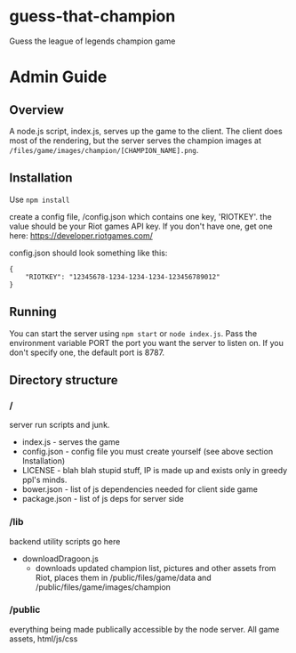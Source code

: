 # guess-that-champion
Guess the league of legends champion game


# Admin Guide

## Overview

A node.js script, index.js, serves up the game to the client. The client does most of the rendering, but the server serves the champion images at `/files/game/images/champion/[CHAMPION_NAME].png`.

## Installation

Use `npm install`

create a config file, /config.json which contains one key, 'RIOTKEY'. the value should be your Riot games API key. If you don't have one, get one here: https://developer.riotgames.com/

config.json should look something like this:

    {
        "RIOTKEY": "12345678-1234-1234-1234-123456789012"
    }

## Running

You can start the server using `npm start` or `node index.js`. Pass the environment variable PORT the port you want the server to listen on. If you don't specify one, the default port is 8787.

## Directory structure

### /

server run scripts and junk.

  - index.js - serves the game
  - config.json - config file you must create yourself (see above section Installation)
  - LICENSE - blah blah stupid stuff, IP is made up and exists only in greedy ppl's minds.
  - bower.json - list of js dependencies needed for client side game
  - package.json - list of js deps for server side

### /lib

backend utility scripts go here

  - downloadDragoon.js
    - downloads updated champion list, pictures and other assets from Riot, places them in /public/files/game/data and /public/files/game/images/champion

### /public

everything being made publically accessible by the node server. All game assets, html/js/css